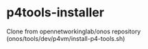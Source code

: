 # p4tools-installer

Clone from opennetworkinglab/onos repository (onos/tools/dev/p4vm/install-p4-tools.sh)
